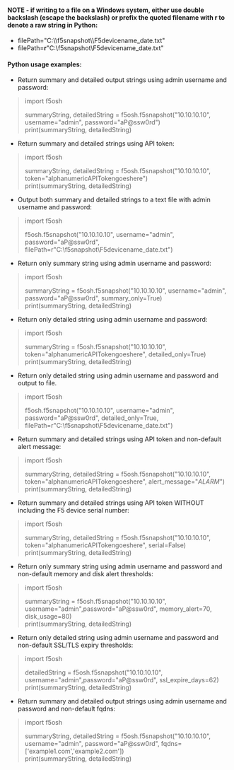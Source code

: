 

#### NOTE - if writing to a file on a Windows system, either use double backslash (escape the backslash) or prefix the quoted filename with r to denote a raw string in Python:
* filePath="C:\\\f5snapshot\\\F5devicename_date.txt" 
* filePath=**r**"C:\f5snapshot\F5devicename_date.txt"

#### Python usage examples:

* Return summary and detailed output strings using admin username and password:
> import f5osh   
>      
> summaryString, detailedString = f5osh.f5snapshot("10.10.10.10", username="admin", password="aP@ssw0rd")    
> print(summaryString, detailedString)

* Return summary and detailed strings using API token:
> import f5osh    
>   
> summaryString, detailedString = f5osh.f5snapshot("10.10.10.10", token="alphanumericAPITokengoeshere")    
> print(summaryString, detailedString)

* Output both summary and detailed strings to a text file with admin username and password:
> import f5osh   
>  
> f5osh.f5snapshot("10.10.10.10", username="admin", password="aP@ssw0rd", filePath=r"C:\f5snapshot\F5devicename_date.txt")


* Return only summary string using admin username and password:
> import f5osh  
>   
> summaryString = f5osh.f5snapshot("10.10.10.10", username="admin", password="aP@ssw0rd", summary_only=True)  
> print(summaryString, detailedString)

* Return only detailed string using admin username and password:
> import f5osh 
>   
> summaryString = f5osh.f5snapshot("10.10.10.10", token="alphanumericAPITokengoeshere", detailed_only=True)  
> print(summaryString, detailedString)

* Return only detailed string using admin username and password and output to file. 
> import f5osh  
>   
> f5osh.f5snapshot("10.10.10.10", username="admin", password="aP@ssw0rd", detailed_only=True, filePath=r"C:\f5snapshot\F5devicename_date.txt")

* Return summary and detailed strings using API token and non-default alert message:
> import f5osh  
>   
> summaryString, detailedString = f5osh.f5snapshot("10.10.10.10", token="alphanumericAPITokengoeshere", alert_message="*ALARM*")  
> print(summaryString, detailedString)

* Return summary and detailed strings using API token WITHOUT including the F5 device serial number:
> import f5osh  
>   
> summaryString, detailedString = f5osh.f5snapshot("10.10.10.10", token="alphanumericAPITokengoeshere", serial=False)  
> print(summaryString, detailedString)

* Return only summary string using admin username and password and non-default memory and disk alert thresholds:
> import f5osh  
>   
> summaryString = f5osh.f5snapshot("10.10.10.10", username="admin",password="aP@ssw0rd", memory_alert=70, disk_usage=80)  
> print(summaryString, detailedString)


* Return only detailed string using admin username and password and non-default SSL/TLS expiry thresholds:
> import f5osh  
>   
> detailedString = f5osh.f5snapshot("10.10.10.10", username="admin",password="aP@ssw0rd", ssl_expire_days=62)  
> print(summaryString, detailedString)

* Return summary and detailed output strings using admin username and password and non-default fqdns:
> import f5osh  
>   
> summaryString, detailedString = f5osh.f5snapshot("10.10.10.10", username="admin", password="aP@ssw0rd", fqdns=['example1.com','example2.com'])  
> print(summaryString, detailedString)
